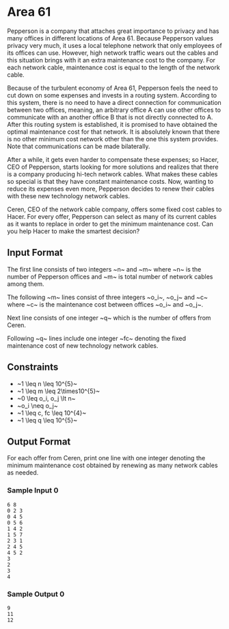 # Area 61

Pepperson is a company that attaches great importance to privacy and has many offices in different locations of Area 61. Because Pepperson values ​​privacy very much, it uses a local telephone network that only employees of its offices can use. However, high network traffic wears out the cables and this situation brings with it an extra maintenance cost to the company. For each network cable, maintenance cost is equal to the length of the network cable.

Because of the turbulent economy of Area 61, Pepperson feels the need to cut down on some expenses and invests in a routing system. According to this system, there is no need to have a direct connection for communication between two offices, meaning, an arbitrary office A can use other offices to communicate with an another office B that is not directly connected to A. After this routing system is established, it is promised to have obtained the optimal maintenance cost for that network. It is absolutely known that there is no other minimum cost network other than the one this system provides. Note that communications can be made bilaterally.

After a while, it gets even harder to compensate these expenses; so Hacer, CEO of Pepperson, starts looking for more solutions and realizes that there is a company producing hi-tech network cables. What makes these cables so special is that they have constant maintenance costs. Now, wanting to reduce its expenses even more, Pepperson decides to renew their cables with these new technology network cables.

Ceren, CEO of the network cable company, offers some fixed cost cables to Hacer. For every offer, Pepperson can select as many of its current cables as it wants to replace in order to get the minimum maintenance cost. Can you help Hacer to make the smartest decision?

## Input Format

The first line consists of two integers ~n~ and ~m~ where ~n~ is the number of Pepperson offices and ~m~ is total number of network cables among them.

The following ~m~ lines consist of three integers ~o_i~, ~o_j~ and ~c~ where ~c~ is the maintenance cost between offices ~o_i~ and ~o_j~.

Next line consists of one integer ~q~ which is the number of offers from Ceren.

Following ~q~ lines include one integer ~fc~ denoting the fixed maintenance cost of new technology network cables.

## Constraints

- ~1 \leq n \leq 10^{5}~
- ~1 \leq m \leq 2\times10^{5}~
- ~0 \leq o_i, o_j \lt n~
- ~o_i \neq o_j~
- ~1 \leq c, fc \leq 10^{4}~
- ~1 \leq q \leq 10^{5}~

## Output Format

For each offer from Ceren, print one line with one integer denoting the minimum maintenance cost obtained by renewing as many network cables as needed.

### Sample Input 0

```
6 8
0 2 3
0 4 5
0 5 6
1 4 2
1 5 7
2 3 1
2 4 5
4 5 2
3
2
3
4
```

### Sample Output 0

```
9
11
12
```
